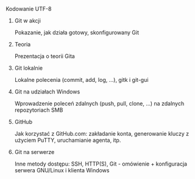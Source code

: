 Kodowanie UTF-8

1.	Git w akcji

	Pokazanie, jak działa gotowy, skonfigurowany Git

2.	Teoria

	Prezentacja o teorii Gita

3.	Git lokalnie

	Lokalne polecenia (commit, add, log, ...), gitk i git-gui

4.	Git na udziałach Windows

	Wprowadzenie poleceń zdalnych (push, pull, clone, ...) na zdalnych repozytoriach SMB

5.	GitHub

	Jak korzystać z GitHub.com: zakładanie konta, generowanie kluczy z użyciem PuTTY, uruchamianie agenta, itp.

6.	Git na serwerze

	Inne metody dostępu: SSH, HTTP(S), Git - omówienie + konfiguracja serwera GNU/Linux i klienta Windows
